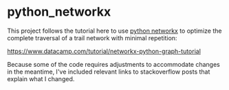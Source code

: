 # python_networkx

This project follows the tutorial here to use [python networkx](https://networkx.org/) to optimize the complete traversal of a trail network with minimal repetition:

https://www.datacamp.com/tutorial/networkx-python-graph-tutorial

Because some of the code requires adjustments to accommodate changes in the meantime, I've included relevant links to stackoverflow posts that explain what I changed.

